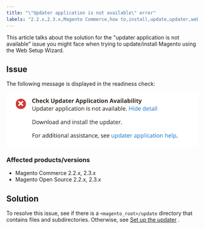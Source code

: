 ```yaml
---
title: "\"Updater application is not available\" error"
labels: "2.2.x,2.3.x,Magento Commerce,how to,install,update,updater,web setup wizard"
---
```


This article talks about the solution for the "updater application is not available" issue you might face when trying to update/install Magento using the Web Setup Wizard.

## Issue

The following message is displayed in the readiness check:

![Screen_Shot_2019-08-29_at_1.39.12_PM.png](assets/Screen_Shot_2019-08-29_at_1.39.12_PM.png)

### Affected products/versions

* Magento Commerce 2.2.x, 2.3.x
* Magento Open Source 2.2.x, 2.3.x

 
## Solution

To resolve this issue, see if there is a `<magento_root>/update` directory that contains files and subdirectories. Otherwise, see [Set up the updater](https://devdocs.magento.com/guides/v2.3/comp-mgr/updater/update-updater.html) .
